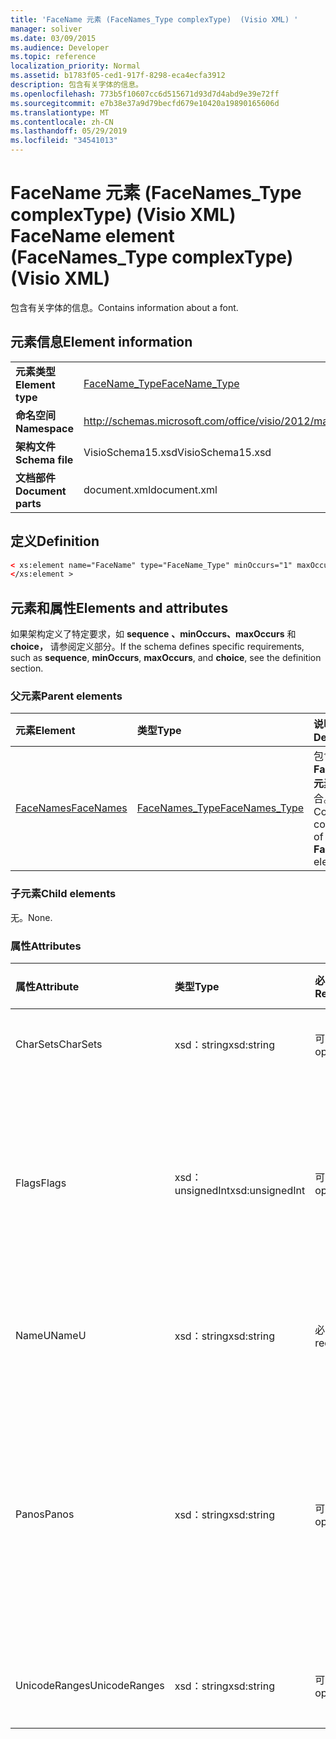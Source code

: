 ```yaml
---
title: 'FaceName 元素 (FaceNames_Type complexType)  (Visio XML) '
manager: soliver
ms.date: 03/09/2015
ms.audience: Developer
ms.topic: reference
localization_priority: Normal
ms.assetid: b1783f05-ced1-917f-8298-eca4ecfa3912
description: 包含有关字体的信息。
ms.openlocfilehash: 773b5f10607cc6d515671d93d7d4abd9e39e72ff
ms.sourcegitcommit: e7b38e37a9d79becfd679e10420a19890165606d
ms.translationtype: MT
ms.contentlocale: zh-CN
ms.lasthandoff: 05/29/2019
ms.locfileid: "34541013"
---
```

# <a name="facename-element-facenames_type-complextype-visio-xml"></a><span data-ttu-id="9051a-103">FaceName 元素 (FaceNames_Type complexType)  (Visio XML) </span><span class="sxs-lookup"><span data-stu-id="9051a-103">FaceName element (FaceNames_Type complexType) (Visio XML)</span></span>

<span data-ttu-id="9051a-104">包含有关字体的信息。</span><span class="sxs-lookup"><span data-stu-id="9051a-104">Contains information about a font.</span></span>
  
## <a name="element-information"></a><span data-ttu-id="9051a-105">元素信息</span><span class="sxs-lookup"><span data-stu-id="9051a-105">Element information</span></span>

|||
|:-----|:-----|
|<span data-ttu-id="9051a-106">**元素类型**</span><span class="sxs-lookup"><span data-stu-id="9051a-106">**Element type**</span></span> <br/> |[<span data-ttu-id="9051a-107">FaceName_Type</span><span class="sxs-lookup"><span data-stu-id="9051a-107">FaceName_Type</span></span>](facename_type-complextypevisio-xml.md) <br/> |
|<span data-ttu-id="9051a-108">**命名空间**</span><span class="sxs-lookup"><span data-stu-id="9051a-108">**Namespace**</span></span> <br/> |http://schemas.microsoft.com/office/visio/2012/main  <br/> |
|<span data-ttu-id="9051a-109">**架构文件**</span><span class="sxs-lookup"><span data-stu-id="9051a-109">**Schema file**</span></span> <br/> |<span data-ttu-id="9051a-110">VisioSchema15.xsd</span><span class="sxs-lookup"><span data-stu-id="9051a-110">VisioSchema15.xsd</span></span>  <br/> |
|<span data-ttu-id="9051a-111">**文档部件**</span><span class="sxs-lookup"><span data-stu-id="9051a-111">**Document parts**</span></span> <br/> |<span data-ttu-id="9051a-112">document.xml</span><span class="sxs-lookup"><span data-stu-id="9051a-112">document.xml</span></span>  <br/> |
   
## <a name="definition"></a><span data-ttu-id="9051a-113">定义</span><span class="sxs-lookup"><span data-stu-id="9051a-113">Definition</span></span>

```XML
< xs:element name="FaceName" type="FaceName_Type" minOccurs="1" maxOccurs="unbounded" >
</xs:element > 
```

## <a name="elements-and-attributes"></a><span data-ttu-id="9051a-114">元素和属性</span><span class="sxs-lookup"><span data-stu-id="9051a-114">Elements and attributes</span></span>

<span data-ttu-id="9051a-115">如果架构定义了特定要求，如 **sequence** **、minOccurs、maxOccurs** 和 **choice，** 请参阅定义部分。</span><span class="sxs-lookup"><span data-stu-id="9051a-115">If the schema defines specific requirements, such as **sequence**, **minOccurs**, **maxOccurs**, and **choice**, see the definition section.</span></span> 
  
### <a name="parent-elements"></a><span data-ttu-id="9051a-116">父元素</span><span class="sxs-lookup"><span data-stu-id="9051a-116">Parent elements</span></span>

|<span data-ttu-id="9051a-117">**元素**</span><span class="sxs-lookup"><span data-stu-id="9051a-117">**Element**</span></span>|<span data-ttu-id="9051a-118">**类型**</span><span class="sxs-lookup"><span data-stu-id="9051a-118">**Type**</span></span>|<span data-ttu-id="9051a-119">**说明**</span><span class="sxs-lookup"><span data-stu-id="9051a-119">**Description**</span></span>|
|:-----|:-----|:-----|
|[<span data-ttu-id="9051a-120">FaceNames</span><span class="sxs-lookup"><span data-stu-id="9051a-120">FaceNames</span></span>](facenames-element-visiodocument_type-complextypevisio-xml.md) <br/> |[<span data-ttu-id="9051a-121">FaceNames_Type</span><span class="sxs-lookup"><span data-stu-id="9051a-121">FaceNames_Type</span></span>](facenames_type-complextypevisio-xml.md) <br/> |<span data-ttu-id="9051a-122">包含 **FaceName 元素** 的集合。</span><span class="sxs-lookup"><span data-stu-id="9051a-122">Contains a collection of **FaceName** elements.</span></span>  <br/> |
   
### <a name="child-elements"></a><span data-ttu-id="9051a-123">子元素</span><span class="sxs-lookup"><span data-stu-id="9051a-123">Child elements</span></span>

<span data-ttu-id="9051a-124">无。</span><span class="sxs-lookup"><span data-stu-id="9051a-124">None.</span></span>
  
### <a name="attributes"></a><span data-ttu-id="9051a-125">属性</span><span class="sxs-lookup"><span data-stu-id="9051a-125">Attributes</span></span>

|<span data-ttu-id="9051a-126">**属性**</span><span class="sxs-lookup"><span data-stu-id="9051a-126">**Attribute**</span></span>|<span data-ttu-id="9051a-127">**类型**</span><span class="sxs-lookup"><span data-stu-id="9051a-127">**Type**</span></span>|<span data-ttu-id="9051a-128">**必需**</span><span class="sxs-lookup"><span data-stu-id="9051a-128">**Required**</span></span>|<span data-ttu-id="9051a-129">**描述**</span><span class="sxs-lookup"><span data-stu-id="9051a-129">**Description**</span></span>|<span data-ttu-id="9051a-130">**可能的值**</span><span class="sxs-lookup"><span data-stu-id="9051a-130">**Possible values**</span></span>|
|:-----|:-----|:-----|:-----|:-----|
|<span data-ttu-id="9051a-131">CharSets</span><span class="sxs-lookup"><span data-stu-id="9051a-131">CharSets</span></span>  <br/> |<span data-ttu-id="9051a-132">xsd：string</span><span class="sxs-lookup"><span data-stu-id="9051a-132">xsd:string</span></span>  <br/> |<span data-ttu-id="9051a-133">可选</span><span class="sxs-lookup"><span data-stu-id="9051a-133">optional</span></span>  <br/> |<span data-ttu-id="9051a-134">支持的字体字符集。</span><span class="sxs-lookup"><span data-stu-id="9051a-134">The supported character sets of the font.</span></span>  <br/> |<span data-ttu-id="9051a-135">xsd：string 类型的值。</span><span class="sxs-lookup"><span data-stu-id="9051a-135">Values of the xsd:string type.</span></span>  <br/> |
|<span data-ttu-id="9051a-136">Flags</span><span class="sxs-lookup"><span data-stu-id="9051a-136">Flags</span></span>  <br/> |<span data-ttu-id="9051a-137">xsd：unsignedInt</span><span class="sxs-lookup"><span data-stu-id="9051a-137">xsd:unsignedInt</span></span>  <br/> |<span data-ttu-id="9051a-138">可选</span><span class="sxs-lookup"><span data-stu-id="9051a-138">optional</span></span>  <br/> |<span data-ttu-id="9051a-139">指示以下内容的标志：缺少字体、默认字体、亚洲字体、复杂字体、垂直字体和字体类型。</span><span class="sxs-lookup"><span data-stu-id="9051a-139">Flags that indicate the following: missing font, default font, asian font, complex font, vertical font, and font type.</span></span>  <br/> |<span data-ttu-id="9051a-140">xsd：unsignedInt 类型的值。</span><span class="sxs-lookup"><span data-stu-id="9051a-140">Values of the xsd:unsignedInt type.</span></span>  <br/> |
|<span data-ttu-id="9051a-141">NameU</span><span class="sxs-lookup"><span data-stu-id="9051a-141">NameU</span></span>  <br/> |<span data-ttu-id="9051a-142">xsd：string</span><span class="sxs-lookup"><span data-stu-id="9051a-142">xsd:string</span></span>  <br/> |<span data-ttu-id="9051a-143">必需</span><span class="sxs-lookup"><span data-stu-id="9051a-143">required</span></span>  <br/> |<span data-ttu-id="9051a-144">作为 UTF-16 Unicode 字符串的字体名称。</span><span class="sxs-lookup"><span data-stu-id="9051a-144">The name of the font as a UTF-16 Unicode string.</span></span>  <br/> ||
|<span data-ttu-id="9051a-145">Panos</span><span class="sxs-lookup"><span data-stu-id="9051a-145">Panos</span></span>  <br/> |<span data-ttu-id="9051a-146">xsd：string</span><span class="sxs-lookup"><span data-stu-id="9051a-146">xsd:string</span></span>  <br/> |<span data-ttu-id="9051a-147">可选</span><span class="sxs-lookup"><span data-stu-id="9051a-147">optional</span></span>  <br/> |<span data-ttu-id="9051a-148">字体的平移签名。</span><span class="sxs-lookup"><span data-stu-id="9051a-148">The panose signature for the font.</span></span> <span data-ttu-id="9051a-149">Panose 是一种分类系统，用于根据字体的视觉特征对字样进行分类。</span><span class="sxs-lookup"><span data-stu-id="9051a-149">Panose is a classification system for typefaces that categorizes them based upon their visual characteristics.</span></span>  <br/> |<span data-ttu-id="9051a-150">xsd：string 类型的值。</span><span class="sxs-lookup"><span data-stu-id="9051a-150">Values of the xsd:string type.</span></span>  <br/> |
|<span data-ttu-id="9051a-151">UnicodeRanges</span><span class="sxs-lookup"><span data-stu-id="9051a-151">UnicodeRanges</span></span>  <br/> |<span data-ttu-id="9051a-152">xsd：string</span><span class="sxs-lookup"><span data-stu-id="9051a-152">xsd:string</span></span>  <br/> |<span data-ttu-id="9051a-153">可选</span><span class="sxs-lookup"><span data-stu-id="9051a-153">optional</span></span>  <br/> |<span data-ttu-id="9051a-154">支持的字体 Unicode 范围。</span><span class="sxs-lookup"><span data-stu-id="9051a-154">The supported Unicode ranges of the font.</span></span>  <br/> |<span data-ttu-id="9051a-155">xsd：string 类型的值。</span><span class="sxs-lookup"><span data-stu-id="9051a-155">Values of the xsd:string type.</span></span>  <br/> |
   

